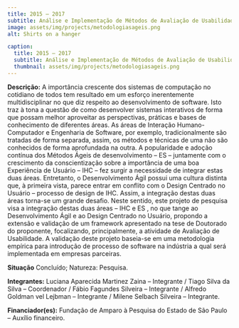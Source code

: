 ```yaml
---
title: 2015 – 2017
subtitle: Análise e Implementação de Métodos de Avaliação de Usabilidade em Contextos Ágeis de Desenvolvimento de Software 
image: assets/img/projects/metodologiasageis.png
alt: Shirts on a hanger

caption:
  title: 2015 – 2017
  subtitle: Análise e Implementação de Métodos de Avaliação de Usabilidade em Contextos Ágeis de Desenvolvimento de Software 
  thumbnail: assets/img/projects/metodologiasageis.png
---
```

<p class="text-justify my-2">
<strong>Descrição:</strong> A importância crescente dos sistemas de computação no cotidiano de todos tem resultado em um esforço inerentemente multidisciplinar no que diz respeito ao desenvolvimento de software. Isto traz à tona a questão de como desenvolver sistemas interativos de forma que possam melhor aproveitar as perspectivas, práticas e bases de conhecimento de diferentes áreas. As áreas de Interação Humano-Computador e Engenharia de Software, por exemplo, tradicionalmente são tratadas de forma separada, assim, os métodos e técnicas de uma não são conhecidos de forma aprofundada na outra. A popularidade e adoção contínua dos Métodos Ágeis de desenvolvimento – ES – juntamente com o crescimento da conscientização sobre a importância de uma boa Experiência de Usuário – IHC – fez surgir a necessidade de integrar estas duas áreas. Entretanto, o Desenvolvimento Ágil possui uma cultura distinta que, à primeira vista, parece entrar em conflito com o Design Centrado no Usuário – processo de design de IHC. Assim, a integração destas duas áreas torna-se um grande desafio. Neste sentido, este projeto de pesquisa visa a integração destas duas áreas – IHC e ES , no que tange ao Desenvolvimento Ágil e ao Design Centrado no Usuário, propondo a extensão e validação de um framework apresentado na tese de Doutorado do proponente, focalizando, principalmente, a atividade de Avaliação de Usabilidade. A validação deste projeto baseia-se em uma metodologia empírica para introdução de processo de software na indústria a qual será implementada em empresas parceiras.
</p>
<p class = "text-justify my-2">
  <strong>Situação</strong> Concluído; Natureza: Pesquisa. 
</p>
<p class = "text-justify my-2">
<strong>Integrantes:</strong> Luciana Aparecida Martinez Zaina – Integrante / Tiago Silva da Silva – Coordenador / Fábio Fagundes Silveira – Integrante / Alfredo Goldman vel Lejbman – Integrante / Milene Selbach Silveira – Integrante.
</p>
<p class="text-justify my-2"><strong>Financiador(es):</strong> Fundação de Amparo à Pesquisa do Estado de São Paulo – Auxílio financeiro.</p>